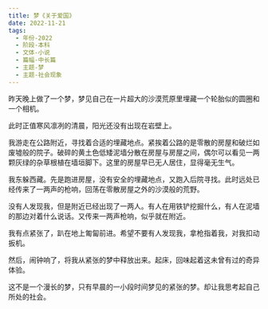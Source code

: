 ```yaml
---
title: 梦《关于爱国》
date: 2022-11-21
tags:
  - 年份-2022
  - 阶段-本科
  - 文体-小说
  - 篇幅-中长篇
  - 主题-梦
  - 主题-社会现象
---
```


昨天晚上做了一个梦，梦见自己在一片超大的沙漠荒原里埋藏一个轮胎似的圆圈和一个相机。

此时正值寒风凛冽的清晨，阳光还没有出现在岩壁上。

我游走在公路附近，寻找着合适的埋藏地点。紧挨着公路的是零散的房屋和破烂如废墟般的院子。破碎的黄土色低矮泥墙分散在房屋与房屋之间，偶尔可以看见一两颗灰绿的杂草根植在墙垣脚下。这里的房屋早已无人居住，显得毫无生气。

我东躲西藏。先是跑进房屋，没有安全的埋藏地点，又跑入后院寻找。此时远处已经传来了一两声的枪响，回荡在零散房屋之外的沙漠般的荒野。

没有人发现我，但是附近已经出现了一两人。有人在用铁铲挖掘什么，有人在泥墙的那边对着什么说话。又传来一两声枪响，似乎就在附近。

我有点紧张了，趴在地上匍匐前进。希望不要有人发现我，拿枪指着我，对我扣动扳机。

然后，闹钟响了，将我从紧张的梦中释放出来。起床，回味起着这未曾有过的奇异体验。

这不是一个漫长的梦，只有早晨的一小段时间梦见的紧张的梦。却让我思考起自己所处的社会。